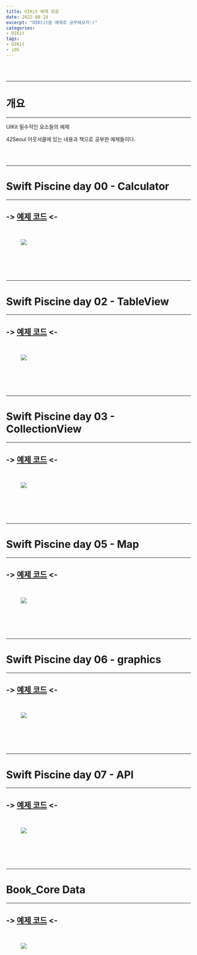 ```yaml
---
title: UIKit 예제 모음
date: 2022-08-24
excerpt: "UIKtit을 예제로 공부해보자:)"
categories:
- UIKit
tags:
- UIKit
- iOS
---
```



<br />
<br />

---

# 개요

---

UIKit 필수적인 요소들의 예제

42Seoul 아웃서클에 있는 내용과 책으로 공부한 예제들이다.


<br />
<br />

---

# Swift Piscine day 00 - Calculator 

---

## -> [예제 코드](https://github.com/dq-QQQ/UIKit_Example/tree/main/day00_Calculator) <-

<br />

<figure>
	<a href="https://user-images.githubusercontent.com/79088896/186394318-c840fee9-9ca4-4830-8c6e-8e69c37a7aa9.gif">
		<img src="https://user-images.githubusercontent.com/79088896/186394318-c840fee9-9ca4-4830-8c6e-8e69c37a7aa9.gif" class="w8" />
	</a>
</figure>


<br />
<br />
<br />
<br />

---

# Swift Piscine day 02 - TableView 

---

## -> [예제 코드](https://github.com/dq-QQQ/UIKit_Example/tree/main/day02_TableView) <-

<br />

<figure>
	<a href="https://user-images.githubusercontent.com/79088896/186399958-659d61a6-d871-4f0a-a91f-4df406a9075e.gif">
		<img src="https://user-images.githubusercontent.com/79088896/186399958-659d61a6-d871-4f0a-a91f-4df406a9075e.gif" class="w8" />
	</a>
</figure>


<br />
<br />
<br />
<br />

---

# Swift Piscine day 03 - CollectionView 

---

## -> [예제 코드](https://github.com/dq-QQQ/UIKit_Example/tree/main/day03_CollectionView) <-

<br />

<figure>
	<a href="https://user-images.githubusercontent.com/79088896/186402313-26378aab-4c3e-4d73-ae2e-c80986ac8bfd.gif">
		<img src="https://user-images.githubusercontent.com/79088896/186402313-26378aab-4c3e-4d73-ae2e-c80986ac8bfd.gif" class="w8" />
	</a>
</figure>


<br />
<br />
<br />
<br />

---

# Swift Piscine day 05 - Map 

---

## -> [예제 코드](https://github.com/dq-QQQ/UIKit_Example/tree/main/day05_map) <-

<br />

<figure>
	<a href="https://user-images.githubusercontent.com/79088896/186403187-32c6dec2-11cc-4245-b17d-0f17b372991c.gif">
		<img src="https://user-images.githubusercontent.com/79088896/186403187-32c6dec2-11cc-4245-b17d-0f17b372991c.gif" class="w8" />
	</a>
</figure>


<br />
<br />
<br />
<br />

---

# Swift Piscine day 06 - graphics 

---

## -> [예제 코드](https://github.com/dq-QQQ/UIKit_Example/tree/main/day06_graphics) <-

<br />

<figure>
	<a href="https://user-images.githubusercontent.com/79088896/186404257-09bfd876-f7ad-4d7b-abb7-9888610af5b7.gif">
		<img src="https://user-images.githubusercontent.com/79088896/186404257-09bfd876-f7ad-4d7b-abb7-9888610af5b7.gif" class="w8" />
	</a>
</figure>


<br />
<br />
<br />
<br />

---

# Swift Piscine day 07 - API 

---

## -> [예제 코드](https://github.com/dq-QQQ/UIKit_Example/tree/main/day07-API) <-

<br />

<figure>
	<a href="https://user-images.githubusercontent.com/79088896/186611664-b0e8132b-1fe8-4d20-a49a-5d27dab84833.gif">
		<img src="https://user-images.githubusercontent.com/79088896/186611664-b0e8132b-1fe8-4d20-a49a-5d27dab84833.gif" class="w8" />
	</a>
</figure>



<br />
<br />
<br />
<br />

---

# Book_Core Data

---

## -> [예제 코드](https://github.com/dq-QQQ/UIKit_Example/tree/main/Book-CoreData/Book-CoreData) <-

<br />

<figure>
	<a href="https://user-images.githubusercontent.com/79088896/187020915-73bafa36-faa7-4818-a43c-f4d23a94fd95.gif">
		<img src="https://user-images.githubusercontent.com/79088896/187020915-73bafa36-faa7-4818-a43c-f4d23a94fd95.gif" class="w8" />
	</a>
</figure>
